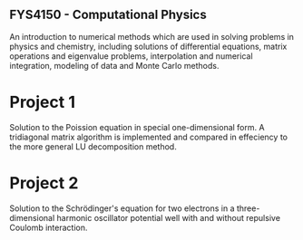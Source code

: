 ## FYS4150 - Computational Physics
An introduction to numerical methods which are used in solving problems in physics and chemistry, including solutions of differential equations, matrix operations and eigenvalue problems, interpolation and numerical integration, modeling of data and Monte Carlo methods.
# Project 1
Solution to the Poission equation in special one-dimensional form. A tridiagonal matrix algorithm is implemented and compared in effeciency to the more general LU decomposition method.
# Project 2
Solution to the Schrödinger's equation for two electrons in a three-dimensional harmonic oscillator potential well with and without repulsive Coulomb interaction.
